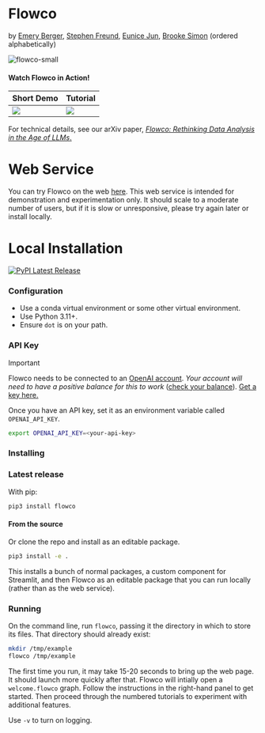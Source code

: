 

# Flowco
by [Emery Berger](https://emeryberger.com), [Stephen Freund](https://www.cs.williams.edu/~freund/index.html), [Eunice Jun](http://eunicemjun.com/), [Brooke Simon](https://www.linkedin.com/in/brooke-alexandra-simon/) (ordered alphabetically)

![flowco-small](https://github.com/user-attachments/assets/d41d0f38-cc08-4585-80d4-aa614ce3d91a)

#### Watch Flowco in Action!

| Short Demo    | Tutorial                                                                                  |
|---------------|----------------------------------------------------------------------------------------------|
| [![](https://img.youtube.com/vi/qmMeMIrhtPs/0.jpg)](https://www.youtube.com/watch?v=qmMeMIrhtPs) | [![](https://img.youtube.com/vi/q0eAJv1vhAQ/0.jpg)](https://www.youtube.com/watch?v=q0eAJv1vhAQ) |


For technical details, see our arXiv paper, [_Flowco: Rethinking Data Analysis in the Age of LLMs_.](https://arxiv.org/abs/2403.16354)


# Web Service

You can try Flowco on the web [here](https://go-flow.co).  This web service is intended for demonstration and experimentation only.
It should scale to a moderate number of
users, but if it is slow or unresponsive, please try again later or install locally.

# Local Installation

[![PyPI Latest Release](https://img.shields.io/pypi/v/chatdbg.svg)](https://pypi.org/project/chatdbg/)

### Configuration

* Use a conda virtual environment or some other virtual environment.
* Use Python 3.11+.
* Ensure `dot` is on your path.

### API Key

> [!IMPORTANT]
>
> Flowco needs to be connected to an [OpenAI account](https://openai.com/api/). _Your account will need to have a positive balance for this to work_ ([check your balance](https://platform.openai.com/account/usage)). [Get a key here.](https://platform.openai.com/account/api-keys)
>
> Once you have an API key, set it as an environment variable called `OPENAI_API_KEY`.
>
> ```bash
> export OPENAI_API_KEY=<your-api-key>
> ```

### Installing

### Latest release

With pip:
```bash
pip3 install flowco
```

#### From the source

Or clone the repo and install as an editable package.
```bash
pip3 install -e .
```
This installs a bunch of normal packages, a custom component for Streamlit, and then Flowco as an 
editable package that you can run locally (rather than as the web service).

### Running

On the command line, run `flowco`, passing it the directory in which to store its files.  That directory
should already exist:

```bash
mkdir /tmp/example
flowco /tmp/example
```

The first time you run, it may take 15-20 seconds to bring up the web page.  It should launch more quickly after that. 
Flowco will intially open a `welcome.flowco` graph.  Follow the instructions in the right-hand panel to get started.  Then proceed through the numbered tutorials to experiment with additional features.


Use `-v` to turn on logging.
